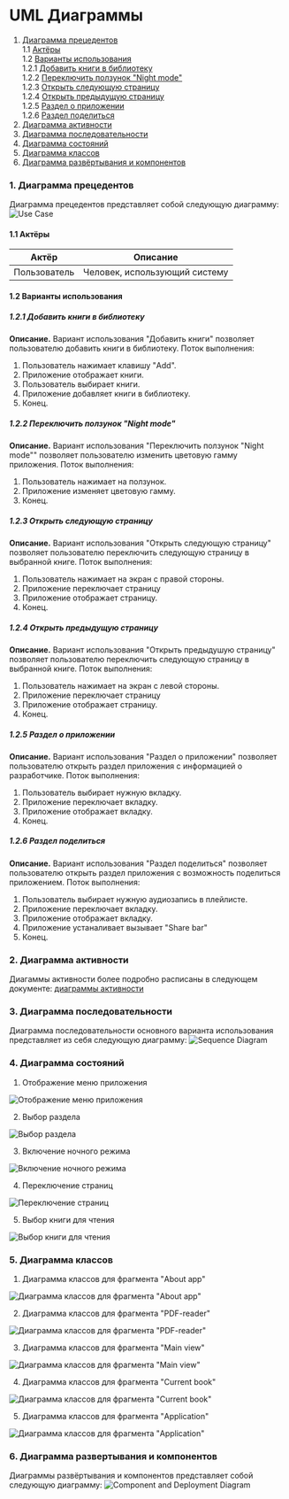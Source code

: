 ﻿# UML Диаграммы
1. [Диаграмма прецедентов](#1)<br>
1.1 [Актёры](#1.1)<br>
1.2 [Варианты использования](#1.2)<br>
1.2.1 [Добавить книги в библиотеку](#1.2.1)<br>
1.2.2 [Переключить ползунок "Night mode"](#1.2.2)<br>
1.2.3 [Открыть следующую страницу](#1.2.3)<br>
1.2.4 [Открыть предыдущую страницу](#1.2.4)<br>
1.2.5 [Раздел о приложении](#1.2.5)<br>
1.2.6 [Раздел поделиться](#1.2.6)<br>
2. [Диаграмма активности](#2)
3. [Диаграмма последовательности](#3)
4. [Диаграмма состояний](#4)
5. [Диаграмма классов](#5)
6. [Диаграмма развёртывания и компонентов](#6)

### 1. Диаграмма прецедентов<a name="1"></a>
Диаграмма прецедентов представляет собой следующую диаграмму:
![Use Case](https://github.com/DaniilPshenichny/BookReader/blob/master/docs/Diagramms/UseCase/UseCasee.png)
#### 1.1 Актёры<a name="1.1"></a>
Актёр | Описание
--- | ---
Пользователь|Человек, использующий систему

#### 1.2 Варианты использования<a name="1.2"></a>
##### 1.2.1 Добавить книги в библиотеку<a name="1.2.1"></a>
**Описание.** Вариант использования "Добавить книги" позволяет пользователю добавить книги в библиотеку.
Поток выполнения:
1. Пользователь нажимает клавишу "Add".
2. Приложение отображает книги.
3. Пользователь выбирает книги.
4. Приложение добавляет книги в библиотеку.
5. Конец.
##### 1.2.2 Переключить ползунок "Night mode"<a name="1.2.2"></a>
**Описание.** Вариант использования "Переключить ползунок "Night mode"" позволяет пользователю изменить цветовую гамму приложения.
Поток выполнения:
1. Пользователь нажимает на ползунок.
2. Приложение изменяет цветовую гамму.
3. Конец.
##### 1.2.3 Открыть следующую страницу<a name="1.2.3"></a>
**Описание.** Вариант использования "Открыть следующую страницу" позволяет пользователю переключить следующую страницу в  выбранной книге.
Поток выполнения:
1. Пользователь нажимает на экран с правой стороны.
2. Приложение переключает страницу
3. Приложение отображает страницу.
4. Конец.
##### 1.2.4 Открыть предыдущую страницу<a name="1.2.4"></a>
**Описание.** Вариант использования "Открыть предыдушую страницу"  позволяет пользователю переключить следующую страницу в  выбранной книге.
Поток выполнения:
1. Пользователь нажимает на экран с левой стороны.
2. Приложение переключает страницу
3. Приложение отображает страницу.
4. Конец.
##### 1.2.5 Раздел о приложении<a name="1.2.5"></a>
**Описание.** Вариант использования "Раздел о приложении" позволяет пользователю открыть раздел приложения с информацией о разработчике.
Поток выполнения:
1. Пользователь выбирает нужную вкладку.
2. Приложение переключает вкладку.
3. Приложение отображает вкладку.
4. Конец.
##### 1.2.6 Раздел поделиться<a name="1.2.6"></a>
**Описание.** Вариант использования "Раздел поделиться" позволяет пользователю открыть раздел приложения с возможность поделиться приложением.
Поток выполнения:
1. Пользователь выбирает нужную аудиозапись в плейлисте.
2. Приложение переключает вкладку.
3. Приложение отображает вкладку.
4. Приложение устаналивает вызывает "Share bar"
5. Конец.
### 2. Диаграмма активности<a name="2"></a>
Диагаммы активности более подробно расписаны в следующем документе: [диаграммы активности](https://github.com/DaniilPshenichny/BookReader/tree/master/docs/Diagramms/Activity)



### 3. Диаграмма последовательности<a name="3"></a>
Диаграмма последовательности основного варианта использования представляет из себя следующую диаграмму:
![Sequence Diagram](https://github.com/DaniilPshenichny/BookReader/blob/master/docs/Diagramms/Sequence/Sequencee.png)

### 4. Диаграмма состояний<a name="4"></a>
1. Отображение меню приложения

![Отображение меню приложения](https://github.com/DaniilPshenichny/BookReader/blob/master/docs/Diagramms/State/Menu.jpg)

2. Выбор раздела

![Выбор раздела](https://github.com/DaniilPshenichny/BookReader/blob/master/docs/Diagramms/State/tabchoice.jpg)

3. Включение ночного режима

![Включение ночного режима](https://github.com/DaniilPshenichny/BookReader/blob/master/docs/Diagramms/State/nightmode.jpg)

4. Переключение страниц

![Переключение страниц](https://github.com/DaniilPshenichny/BookReader/blob/master/docs/Diagramms/State/pagechanging.jpg)

5. Выбор книги для чтения

![Выбор книги для чтения](https://github.com/DaniilPshenichny/BookReader/blob/master/docs/Diagramms/State/bookchoice.jpg)

### 5. Диаграмма классов<a name="5"></a>
1. Диаграмма классов для фрагмента "About app"

![Диаграмма классов для фрагмента "About app"](https://github.com/DaniilPshenichny/BookReader/blob/master/docs/Diagramms/Class/Aboutapp.jpg)

2. Диаграмма классов для фрагмента "PDF-reader"

![Диаграмма классов для фрагмента "PDF-reader"](https://github.com/DaniilPshenichny/BookReader/blob/master/docs/Diagramms/Class/pdf.jpg)

3. Диаграмма классов для фрагмента "Main view"

![Диаграмма классов для фрагмента "Main view"](https://github.com/DaniilPshenichny/BookReader/blob/master/docs/Diagramms/Class/main.jpg)

4. Диаграмма классов для фрагмента "Current book"

![Диаграмма классов для фрагмента "Current book"](https://github.com/DaniilPshenichny/BookReader/blob/master/docs/Diagramms/Class/current.jpg)

5. Диаграмма классов для фрагмента "Application"

![Диаграмма классов для фрагмента "Application"](https://github.com/DaniilPshenichny/BookReader/blob/master/docs/Diagramms/Class/app.jpg)

### 6. Диаграмма развертывания и компонентов<a name="6"></a>
Диаграммы развёртывания и компонентов представляет собой следующую диаграмму: 
![Component and Deployment Diagram](https://github.com/DaniilPshenichny/BookReader/blob/master/docs/Diagramms/Component/Component.jpg)
